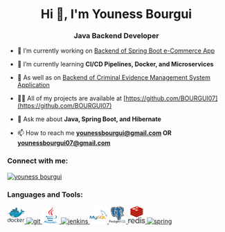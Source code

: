 <h1 align="center">Hi 👋, I'm Youness Bourgui</h1>
<h3 align="center">Java Backend Developer</h3>

- 🔭 I’m currently working on [Backend of Spring Boot e-Commerce App](https://github.com/BOURGUI07/Backend-of-spring-boot-e-Commerce-app)

- 🌱 I’m currently learning **CI/CD Pipelines, Docker, and Microservices**

- 🔭 As well as on [Backend of Criminal Evidence Management System Application](https://github.com/BOURGUI07/Backend-of-Criminal-Evidence-Management-System-Application)

- 👨‍💻 All of my projects are available at [https://github.com/BOURGUI07](https://github.com/BOURGUI07)

- 💬 Ask me about **Java, Spring Boot, and Hibernate**

- 📫 How to reach me **younessbourgui@gmail.com OR younessbourgui07@gmail.com**

<h3 align="left">Connect with me:</h3>
<p align="left">
<a href="https://linkedin.com/in/youness bourgui" target="blank"><img align="center" src="https://raw.githubusercontent.com/rahuldkjain/github-profile-readme-generator/master/src/images/icons/Social/linked-in-alt.svg" alt="youness bourgui" height="30" width="40" /></a>
</p>

<h3 align="left">Languages and Tools:</h3>
<p align="left"> <a href="https://www.docker.com/" target="_blank" rel="noreferrer"> <img src="https://raw.githubusercontent.com/devicons/devicon/master/icons/docker/docker-original-wordmark.svg" alt="docker" width="40" height="40"/> </a> <a href="https://git-scm.com/" target="_blank" rel="noreferrer"> <img src="https://www.vectorlogo.zone/logos/git-scm/git-scm-icon.svg" alt="git" width="40" height="40"/> </a> <a href="https://www.java.com" target="_blank" rel="noreferrer"> <img src="https://raw.githubusercontent.com/devicons/devicon/master/icons/java/java-original.svg" alt="java" width="40" height="40"/> </a> <a href="https://www.jenkins.io" target="_blank" rel="noreferrer"> <img src="https://www.vectorlogo.zone/logos/jenkins/jenkins-icon.svg" alt="jenkins" width="40" height="40"/> </a> <a href="https://www.mysql.com/" target="_blank" rel="noreferrer"> <img src="https://raw.githubusercontent.com/devicons/devicon/master/icons/mysql/mysql-original-wordmark.svg" alt="mysql" width="40" height="40"/> </a> <a href="https://www.postgresql.org" target="_blank" rel="noreferrer"> <img src="https://raw.githubusercontent.com/devicons/devicon/master/icons/postgresql/postgresql-original-wordmark.svg" alt="postgresql" width="40" height="40"/> </a> <a href="https://redis.io" target="_blank" rel="noreferrer"> <img src="https://raw.githubusercontent.com/devicons/devicon/master/icons/redis/redis-original-wordmark.svg" alt="redis" width="40" height="40"/> </a> <a href="https://spring.io/" target="_blank" rel="noreferrer"> <img src="https://www.vectorlogo.zone/logos/springio/springio-icon.svg" alt="spring" width="40" height="40"/> </a> </p>

